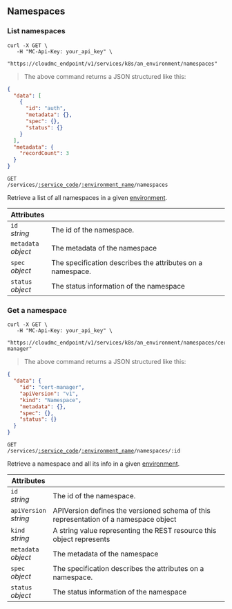 ## Namespaces

<!-------------------- LIST NAMESPACES -------------------->

### List namespaces

```shell
curl -X GET \
   -H "MC-Api-Key: your_api_key" \
   "https://cloudmc_endpoint/v1/services/k8s/an_environment/namespaces"
```

> The above command returns a JSON structured like this:

```json
{
  "data": [
    {
      "id": "auth",
      "metadata": {},
      "spec": {},
      "status": {}
    }
  ],
  "metadata": {
    "recordCount": 3
  }
}
```

<code>GET /services/<a href="#administration-service-connections">:service_code</a>/<a href="#administration-environments">:environment_name</a>/namespaces</code>

Retrieve a list of all namespaces in a given [environment](#administration-environments).

| Attributes                     | &nbsp;                                                                                    |
| ------------------------------ | ----------------------------------------------------------------------------------------- |
| `id` <br/>_string_             | The id of the namespace.                                                                  |
| `metadata` <br/>_object_       | The metadata of the namespace                                                             |
| `spec`<br/>_object_            | The specification describes the attributes on a namespace.                                |
| `status`<br/>_object_          | The status information of the namespace                                                   |

<!-------------------- GET A NAMESPACE -------------------->

### Get a namespace

```shell
curl -X GET \
   -H "MC-Api-Key: your_api_key" \
   "https://cloudmc_endpoint/v1/services/k8s/an_environment/namespaces/cert-manager"
```

> The above command returns a JSON structured like this:

```json
{
  "data": {
    "id": "cert-manager",
    "apiVersion": "v1",
    "kind": "Namespace",
    "metadata": {},
    "spec": {},
    "status": {}
  }
}
```

<code>GET /services/<a href="#administration-service-connections">:service_code</a>/<a href="#administration-environments">:environment_name</a>/namespaces/:id</code>

Retrieve a namespace and all its info in a given [environment](#administration-environments).

| Attributes                 | &nbsp;                                                                               |
| -------------------------- | ------------------------------------------------------------------------------------ |
| `id` <br/>_string_         | The id of the namespace.                                                             |
| `apiVersion` <br/>_string_ | APIVersion defines the versioned schema of this representation of a namespace object |
| `kind` <br/>_string_       | A string value representing the REST resource this object represents                 |
| `metadata` <br/>_object_   | The metadata of the namespace                                                        |
| `spec`<br/>_object_        | The specification describes the attributes on a namespace.                           |
| `status`<br/>_object_      | The status information of the namespace                                              |
